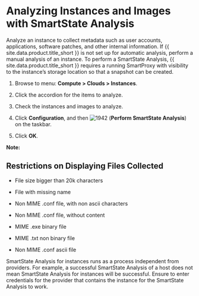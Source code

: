 # Analyzing Instances and Images with SmartState Analysis

Analyze an instance to collect metadata such as user accounts,
applications, software patches, and other internal information. If
{{ site.data.product.title_short }} is not set up for automatic analysis, perform a manual
analysis of an instance. To perform a SmartState Analysis,
{{ site.data.product.title_short }} requires a running SmartProxy with visibility to the
instance’s storage location so that a snapshot can be created.

1.  Browse to menu: **Compute > Clouds > Instances**.

2.  Click the accordion for the items to analyze.

3.  Check the instances and images to analyze.

4.  Click **Configuration**, and then
    ![1942](../images/1942.png) (**Perform SmartState Analysis**) on the
    taskbar.

5.  Click **OK**.

**Note:**

## Restrictions on Displaying Files Collected

  - File size bigger than 20k characters

  - File with missing name

  - Non MIME .conf file, with non ascii characters

  - Non MIME .conf file, without content

  - MIME .exe binary file

<!-- end list -->

  - MIME .txt non binary file

  - Non MIME .conf ascii file

<div class="important">

SmartState Analysis for instances runs as a process independent from
providers. For example, a successful SmartState Analysis of a host does
not mean SmartState Analysis for instances will be successful. Ensure to
enter credentials for the provider that contains the instance for the
SmartState Analysis to work.

</div>
